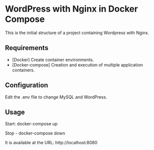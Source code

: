 # WordPress with Nginx in Docker Compose

This is the initial structure of a project containing Wordpress with Nginx.

## Requirements
* [Docker] Create container environments.
* [Docker-compose] Creation and execution of multiple application containers.

## Configuration
Edit the .env file to change MySQL and WordPress.

## Usage
Start: docker-compose up

Stop - docker-compose down

It is available at the URL: http://localhost:8080



